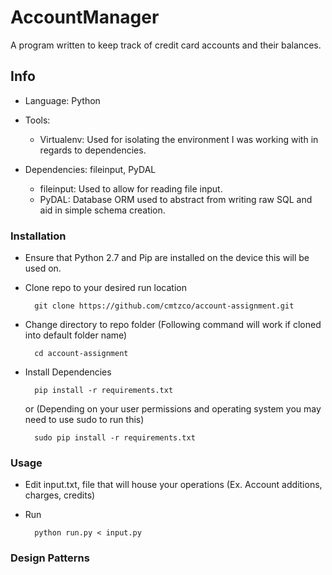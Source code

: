 # AccountManager
A program written to keep track of credit card accounts and their balances.

## Info

- Language: Python

- Tools:
    - Virtualenv: Used for isolating the environment I was working with in regards to dependencies.

- Dependencies: fileinput, PyDAL
    - fileinput: Used to allow for reading file input.
    - PyDAL: Database ORM used to abstract from writing raw SQL and aid in simple schema creation.


### Installation

- Ensure that Python 2.7 and Pip are installed on the device this will be used on.

- Clone repo to your desired run location

        git clone https://github.com/cmtzco/account-assignment.git

- Change directory to repo folder (Following command will work if cloned into default folder name)

        cd account-assignment

- Install Dependencies

        pip install -r requirements.txt

  or (Depending on your user permissions and operating system you may need to use sudo to run this)

        sudo pip install -r requirements.txt




### Usage

- Edit input.txt, file that will house your operations (Ex. Account additions, charges, credits)

- Run

        python run.py < input.py


### Design Patterns

